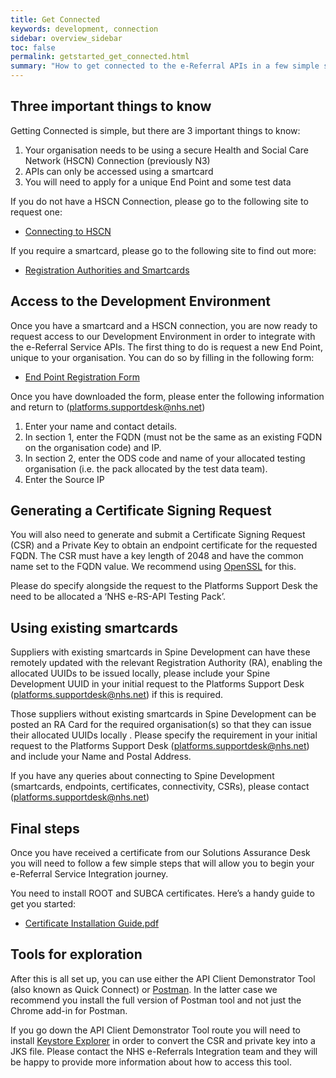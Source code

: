 ```yaml
---
title: Get Connected
keywords: development, connection
sidebar: overview_sidebar
toc: false
permalink: getstarted_get_connected.html
summary: "How to get connected to the e-Referral APIs in a few simple steps"
---
```


## Three important things to know ##

Getting Connected is simple, but there are 3 important things to know:

1. Your organisation needs to be using a secure Health and Social Care Network (HSCN) Connection (previously N3)
2. APIs can only be accessed using a smartcard
3. You will need to apply for a unique End Point and some test data

If you do not have a HSCN Connection, please go to the following site to request one:

* [Connecting to HSCN](https://digital.nhs.uk/health-social-care-network/new-to-hscn/connecting-to-HSCN)

If you require a smartcard, please go to the following site to find out more:

* [Registration Authorities and Smartcards](https://digital.nhs.uk/Registration-Authorities-and-Smartcards)

## Access to the Development Environment ##
Once you have a smartcard and a HSCN connection, you are now ready to request access to our Development Environment in order to integrate with the e-Referral Service APIs. The first thing to do is request a new End Point, unique to your organisation. You can do so by filling in the following form:

* [End Point Registration Form](https://developer.nhs.uk/wp-content/uploads/2018/01/e-RS-API-EPR-Form-v1-4.docx)

Once you have downloaded the form, please enter the following information and return to (platforms.supportdesk@nhs.net)

1. Enter your name and contact details.
2. In section 1, enter the FQDN (must not be the same as an existing FQDN on the organisation code) and IP.
3. In section 2, enter the ODS code and name of your allocated testing organisation (i.e. the pack allocated by the test data team).
4. Enter the Source IP

## Generating a Certificate Signing Request ##

You will also need to generate and submit a Certificate Signing Request (CSR) and a Private Key to obtain an endpoint certificate for the requested FQDN. The CSR must have a key length of 2048 and have the common name set to the FQDN value. We recommend using [OpenSSL](http://slproweb.com/products/Win32OpenSSL.html) for this.

Please do specify alongside the request to the Platforms Support Desk the need to be allocated a ‘NHS e-RS-API Testing Pack’.

## Using existing smartcards ##

Suppliers with existing smartcards in Spine Development can have these remotely updated with the relevant Registration Authority (RA), enabling the allocated UUIDs to be issued locally, please include your Spine Development UUID in your initial request to the Platforms Support Desk (platforms.supportdesk@nhs.net) if this is required.

Those suppliers without existing smartcards in Spine Development can be posted an RA Card for the required organisation(s) so that they can issue their allocated UUIDs locally . Please specify the requirement in your initial request to the Platforms Support Desk (platforms.supportdesk@nhs.net) and include your Name and Postal Address.

If you have any queries about connecting to Spine Development (smartcards, endpoints, certificates, connectivity, CSRs), please contact (platforms.supportdesk@nhs.net)

## Final steps ##

Once you have received a certificate from our Solutions Assurance Desk you will need to follow a few simple steps that will allow you to begin your e-Referral Service Integration journey.

You need to install ROOT and SUBCA certificates. Here’s a handy guide to get you started:

* [Certificate Installation Guide.pdf](https://developer.nhs.uk/wp-content/uploads/2018/01/Install-ROOTCA-and-SUBCA-certificates-v1.0.pdf)

## Tools for exploration ##

After this is all set up, you can use either the API Client Demonstrator Tool (also known as Quick Connect) or [Postman](https://www.getpostman.com). In the latter case we recommend you install the full version of Postman tool and not just the Chrome add-in for Postman.

If you go down the API Client Demonstrator Tool route you will need to install [Keystore Explorer](http://keystore-explorer.org) in order to convert the CSR and private key into a JKS file. Please contact the NHS e-Referrals Integration team and they will be happy to provide more information about how to access this tool.
